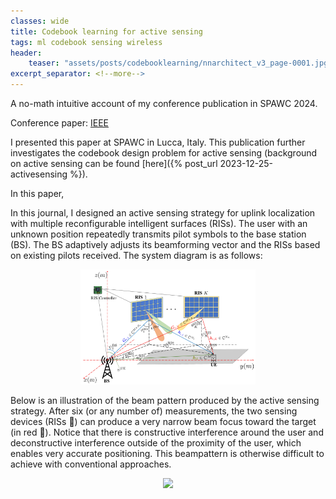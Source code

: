 ```yaml
---
classes: wide
title: Codebook learning for active sensing
tags: ml codebook sensing wireless
header:
    teaser: "assets/posts/codebooklearning/nnarchitect_v3_page-0001.jpg"
excerpt_separator: <!--more-->
---
```

A no-math intuitive account of my conference publication in SPAWC 2024.
<!--more-->

Conference paper: <a href="https://ieeexplore.ieee.org/document/10694219">IEEE</a>

I presented this paper at SPAWC in Lucca, Italy. This publication further investigates the codebook design problem for active sensing (background on active sensing can be found [here]({% post_url 2023-12-25-activesensing %}). 

In this paper, 


In this journal, I designed an active sensing strategy for uplink localization with multiple reconfigurable intelligent surfaces (RISs). The user with an unknown position repeatedly transmits pilot symbols to the base station (BS). The BS adaptively adjusts its beamforming vector and the RISs based on existing pilots received. The system diagram is as follows:

<div style="text-align:center"><img src="/assets/posts/activesensing/sys_model.jpg" style="width:20em"/></div>

Below is an illustration of the beam pattern produced by the active sensing strategy. After six (or any number of) measurements, the two sensing devices (RISs 🔵) can produce a very narrow beam focus toward the target (in red 🔴). Notice that there is constructive interference around the user and deconstructive interference outside of the proximity of the user, which enables very accurate positioning. This beampattern is otherwise difficult to achieve with conventional approaches. 

<div style="text-align:center"><img src="/assets/posts/codebooklearning/poster.jpg" style="width:40em"/></div>


